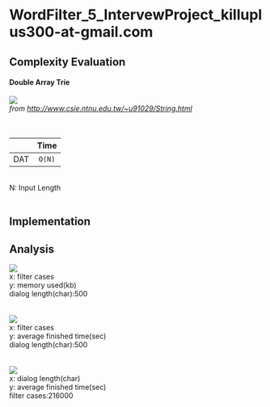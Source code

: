 # WordFilter_5_IntervewProject_killuplus300-at-gmail.com

## Complexity Evaluation ##

#### Double Array Trie ####
![](http://www.csie.ntnu.edu.tw/~u91029/Trie5.png) <br/>
*from http://www.csie.ntnu.edu.tw/~u91029/String.html*
<br/>
<br/>
<br/>

|               |Time             |
| ------------- |:---------------:|
| DAT           | `O(N)`          |

<br/>
N: Input Length<br/>
<br/>


## Implementation ##

## Analysis ##

![](https://i.imgur.com/eFI42S1.png) <br/>
x: filter cases<br/>
y: memory used(kb)<br/>
dialog length(char):500<br/>
<br/>
<br/>
![](https://i.imgur.com/qFRnh7b.png) <br/>
x: filter cases<br/>
y: average finished time(sec)<br/>
dialog length(char):500<br/>
<br/>
<br/>
![](https://i.imgur.com/IhAiPt0.png) <br/>
x: dialog length(char)<br/>
y: average finished time(sec)<br/>
filter cases:216000<br/>
<br/>
<br/>
